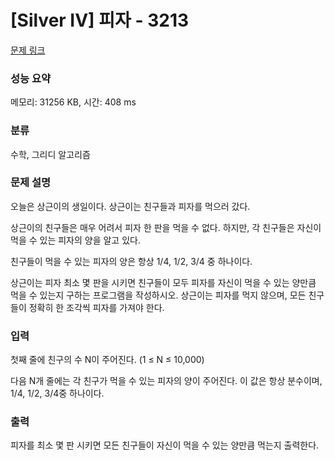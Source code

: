 # [Silver IV] 피자 - 3213 

[문제 링크](https://www.acmicpc.net/problem/3213) 

### 성능 요약

메모리: 31256 KB, 시간: 408 ms

### 분류

수학, 그리디 알고리즘

### 문제 설명

<p>오늘은 상근이의 생일이다. 상근이는 친구들과 피자를 먹으러 갔다.</p>

<p>상근이의 친구들은 매우 어려서 피자 한 판을 먹을 수 없다. 하지만, 각 친구들은 자신이 먹을 수 있는 피자의 양을 알고 있다.</p>

<p>친구들이 먹을 수 있는 피자의 양은 항상 1/4, 1/2, 3/4 중 하나이다.</p>

<p>상근이는 피자 최소 몇 판을 시키면 친구들이 모두 피자를 자신이 먹을 수 있는 양만큼 먹을 수 있는지 구하는 프로그램을 작성하시오. 상근이는 피자를 먹지 않으며, 모든 친구들이 정확히 한 조각씩 피자를 가져야 한다.</p>

### 입력 

 <p>첫째 줄에 친구의 수 N이 주어진다. (1 ≤ N ≤ 10,000)</p>

<p>다음 N개 줄에는 각 친구가 먹을 수 있는 피자의 양이 주어진다. 이 값은 항상 분수이며, 1/4, 1/2, 3/4중 하나이다.</p>

### 출력 

 <p>피자를 최소 몇 판 시키면 모든 친구들이 자신이 먹을 수 있는 양만큼 먹는지 출력한다.</p>

